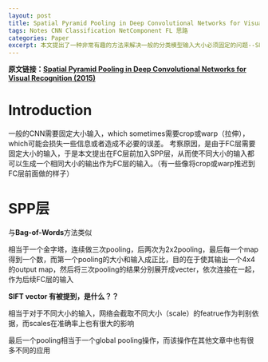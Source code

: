 ```yaml
---
layout: post
title: Spatial Pyramid Pooling in Deep Convolutional Networks for Visual Recognition
tags: Notes CNN Classification NetComponent FL 思路
categories: Paper
excerpt: 本文提出了一种非常有趣的方法来解决一般的分类模型输入大小必须固定的问题--SPP层。这种层的构建方式中蕴含的思想是非常有趣的，根本上是一种对感受野大小做文章的方法，它通过不同大小的pooling使最终能获得很多感受野大小不同的输出。这种思想后来被广泛的用在Semantic Segmentation等多个需要不同大小的感受野的任务中。
---
```


**原文链接：[Spatial Pyramid Pooling in Deep Convolutional Networks for Visual Recognition (2015)](https://arxiv.org/pdf/1406.4729.pdf)**

# Introduction

一般的CNN需要固定大小输入，which sometimes需要crop或warp（拉伸），which可能会损失一些信息或者造成不必要的误差。
考察原因，是由于FC层需要固定大小的输入，于是本文提出在FC层前加入SPP层，从而使不同大小的输入都可以生成一个相同大小的输出作为FC层的输入。（有一些像将crop或warp推迟到FC层前面做的样子）

# SPP层

与**Bag-of-Words**方法类似

相当于一个金字塔，连续做三次pooling，后两次为2x2pooling，最后每一个map得到一个数，而第一个pooling的大小和输入成正比，目的在于使其输出一个4x4的output map，然后将三次pooling的结果分别展开成vecter，依次连接在一起，作为后续FC层的输入

**SIFT vector 有被提到，是什么？？**

相当于对于不同大小的输入，网络会截取不同大小（scale）的featrue作为判别依据，而scales在准确率上也有很大的影响

最后一个pooling相当于一个global pooling操作，而该操作在其他文章中也有很多不同的应用
